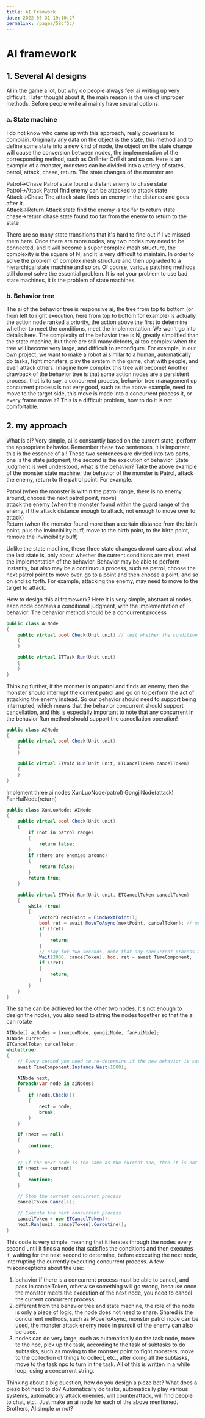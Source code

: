 ```yaml
---
title: AI Framwork
date: 2022-05-31 19:10:27
permalink: /pages/58cf5c/
---
```

# AI framework
## 1. Several AI designs
AI in the game a lot, but why do people always feel ai writing up very difficult, I later thought about it, the main reason is the use of improper methods. Before people write ai mainly have several options.
### a. State machine  
I do not know who came up with this approach, really powerless to complain. Originally any data on the object is the state, this method and to define some state into a new kind of node, the object on the state change will cause the conversion between nodes, the implementation of the corresponding method, such as OnEnter OnExit and so on. Here is an example of a monster, monsters can be divided into a variety of states, patrol, attack, chase, return. The state changes of the monster are:

Patrol->Chase Patrol state found a distant enemy to chase state  
Patrol->Attack Patrol find enemy can be attacked to attack state  
Attack->Chase The attack state finds an enemy in the distance and goes after it.  
Attack->Return Attack state find the enemy is too far to return state  
chase->return chase state found too far from the enemy to return to the state  

There are so many state transitions that it's hard to find out if I've missed them here. Once there are more nodes, any two nodes may need to be connected, and it will become a super complex mesh structure, the complexity is the square of N, and it is very difficult to maintain. In order to solve the problem of complex mesh structure and then upgraded to a hierarchical state machine and so on. Of course, various patching methods still do not solve the essential problem. It is not your problem to use bad state machines, it is the problem of state machines.

### b. Behavior tree
The ai of the behavior tree is responsive ai, the tree from top to bottom (or from left to right execution, here from top to bottom for example) is actually the action node ranked a priority, the action above the first to determine whether to meet the conditions, meet the implementation. We won't go into details here. The complexity of the behavior tree is N, greatly simplified than the state machine, but there are still many defects, ai too complex when the tree will become very large, and difficult to reconfigure. For example, in our own project, we want to make a robot ai similar to a human, automatically do tasks, fight monsters, play the system in the game, chat with people, and even attack others. Imagine how complex this tree will become! Another drawback of the behavior tree is that some action nodes are a persistent process, that is to say, a concurrent process, behavior tree management up concurrent process is not very good, such as the above example, need to move to the target side, this move is made into a concurrent process it, or every frame move it? This is a difficult problem, how to do it is not comfortable.

## 2. my approach
What is ai? Very simple, ai is constantly based on the current state, perform the appropriate behavior. Remember these two sentences, it is important, this is the essence of ai! These two sentences are divided into two parts, one is the state judgment, the second is the execution of behavior. State judgment is well understood, what is the behavior? Take the above example of the monster state machine, the behavior of the monster is Patrol, attack the enemy, return to the patrol point. For example.

Patrol (when the monster is within the patrol range, there is no enemy around, choose the next patrol point, move)  
attack the enemy (when the monster found within the guard range of the enemy, if the attack distance enough to attack, not enough to move over to attack)  
Return (when the monster found more than a certain distance from the birth point, plus the invincibility buff, move to the birth point, to the birth point, remove the invincibility buff)  

Unlike the state machine, these three state changes do not care about what the last state is, only about whether the current conditions are met, meet the implementation of the behavior. Behavior may be able to perform instantly, but also may be a continuous process, such as patrol, choose the next patrol point to move over, go to a point and then choose a point, and so on and so forth. For example, attacking the enemy, may need to move to the target to attack.

How to design this ai framework? Here it is very simple, abstract ai nodes, each node contains a conditional judgment, with the implementation of behavior. The behavior method should be a concurrent process
```csharp
public class AINode
{
	public virtual bool Check(Unit unit) // test whether the condition is met
	{		
	}

	public virtual ETTask Run(Unit unit)
	{		
	}
}
```
Thinking further, if the monster is on patrol and finds an enemy, then the monster should interrupt the current patrol and go on to perform the act of attacking the enemy instead. So our behavior should need to support being interrupted, which means that the behavior concurrent should support cancellation, and this is especially important to note that any concurrent in the behavior Run method should support the cancellation operation!
```csharp
public class AINode
{
	public virtual bool Check(Unit unit)
	{		
	}

	public virtual ETVoid Run(Unit unit, ETCancelToken cancelToken)
	{
	}
}
````

Implement three ai nodes XunLuoNode(patrol) GongjiNode(attack) FanHuiNode(return)

```csharp
public class XunLuoNode: AINode
{
	public virtual bool Check(Unit unit)
	{
		if (not in patrol range)
		{
			return false;
		}
		if (there are enemies around)
		{
			return false;
		}
		return true;
	}

	public virtual ETVoid Run(Unit unit, ETCancelToken cancelToken)
	{
		while (true)
		{
			Vector3 nextPoint = FindNextPoint();
			bool ret = await MoveToAsync(nextPoint, cancelToken); // move to the target point, return false means the process is canceled
			if (!ret)
			{
				return;
			}
			// stay for two seconds, note that any concurrent process must be able to be cancelled here
			Wait(2000, cancelToken). bool ret = await TimeComponent;
			if (!ret)
			{
				return;
			}
		}
	}
}
```
The same can be achieved for the other two nodes. It's not enough to design the nodes, you also need to string the nodes together so that the ai can rotate
```csharp
AINode[] aiNodes = {xunLuoNode, gongjiNode, fanHuiNode};
AINode current;
ETCancelToken cancelToken;
while(true)
{
	// Every second you need to re-determine if the new behavior is satisfied, this time can be set by yourself
	await TimeComponent.Instance.Wait(1000);

	AINode next;
	foreach(var node in aiNodes)
	{
		if (node.Check())
		{
			next = node;
			break;
		}
	}

	if (next == null)
	{
		continue;
	}

	// If the next node is the same as the current one, then it is not executed
	if (next == current)
	{
		continue;
	}

	// Stop the current concurrent process
	cancelToken.Cancel();

	// Execute the next concurrent process
	cancelToken = new ETCancelToken();
	next.Run(unit, cancelToken).Coroutine();
}
```
This code is very simple, meaning that it iterates through the nodes every second until it finds a node that satisfies the conditions and then executes it, waiting for the next second to determine, before executing the next node, interrupting the currently executing concurrent process.
A few misconceptions about the use:
1. behavior if there is a concurrent process must be able to cancel, and pass in cancelToken, otherwise something will go wrong, because once the monster meets the execution of the next node, you need to cancel the current concurrent process.
2. different from the behavior tree and state machine, the role of the node is only a piece of logic, the node does not need to share. Shared is the concurrent methods, such as MoveToAsync, monster patrol node can be used, the monster attack enemy node in pursuit of the enemy can also be used.
3. nodes can do very large, such as automatically do the task node, move to the npc, pick up the task, according to the task of subtasks to do subtasks, such as moving to the monster point to fight monsters, move to the collection of things to collect, etc., after doing all the subtasks, move to the task npc to turn in the task. All of this is written in a while loop, using a concurrent string.

Thinking about a big question, how do you design a piezo bot? What does a piezo bot need to do? Automatically do tasks, automatically play various systems, automatically attack enemies, will counterattack, will find people to chat, etc.. Just make an ai node for each of the above mentioned. Brothers, AI simple or not?



